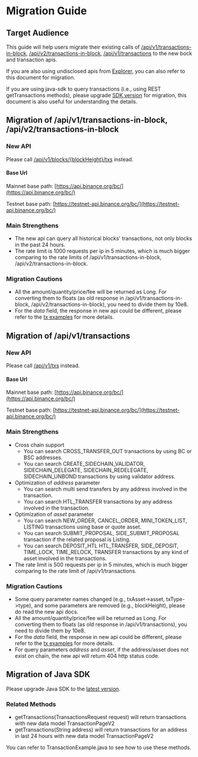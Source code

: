 # Migration Guide

## Target Audience
This guide will help users migrate their existing calls of [/api/v1/transactions-in-block](https://docs.binance.org/api-reference/dex-api/paths.html#apiv1transactions-in-blockblockheight), [/api/v2/transactions-in-block](https://docs.binance.org/api-reference/dex-api/paths.html#apiv2transactions-in-blockblockheight), [/api/v1/transactions](https://docs.binance.org/api-reference/dex-api/paths.html#apiv1transactions) to the new bock and transaction apis.

If you are also using undisclosed apis from [Explorer](https://explorer.binance.org), you can also refer to this document for migration.

If you are using java-sdk to query transactions (i.e., using REST getTransactions methods), please upgrade [SDK version](https://github.com/binance-chain/java-sdk/pull/120) for migration, this document is also useful for understanding the details.


## Migration of /api/v1/transactions-in-block, /api/v2/transactions-in-block
### New API

Please call [/api/v1/blocks/{blockHeight}/txs](http://api.binance.org/bc/api/v1/blocks/{height}/txs) instead.

#### Base Url
Mainnet base path: [https://api.binance.org/bc/](https://api.binance.org/bc/)

Testnet base path: [https://testnet-api.binance.org/bc/](https://testnet-api.binance.org/bc/)



### Main Strengthens
* The new api can query all historical blocks' transactions, not only blocks in the past 24 hours.
* The rate limit is 1000 requests per ip in 5 minutes, which is much bigger comparing to the rate limits of /api/v1/transactions-in-block, /api/v2/transactions-in-block.

### Migration Cautions
* All the amount/quantity/price/fee will be returned as Long. For converting them to floats (as old response in /api/v1/transactions-in-block, /api/v2/transactions-in-block), you need to divide them by 10e8.
* For the *data* field, the response in new api could be different, please refer to the [tx examples](block-service-example.md) for more details.


## Migration of /api/v1/transactions
### New API

Please call [/api/v1/txs](http://api.binance.org/bc/api/v1/txs?address={address}&startTime={startTime}&endTime={endTime}) instead.


#### Base Url
Mainnet base path: [https://api.binance.org/bc/](https://api.binance.org/bc/)

Testnet base path: [https://testnet-api.binance.org/bc/](https://testnet-api.binance.org/bc/)


### Main Strengthens
* Cross chain support
    * You can search CROSS_TRANSFER_OUT transactions by using BC or BSC addresses.
    * You can search CREATE_SIDECHAIN_VALIDATOR, SIDECHAIN_DELEGATE, SIDECHAIN_REDELEGATE, SIDECHAIN_UNBOND transactions by using validator address.
* Optimization of *address* parameter
    * You can search multi send transfers by any address involved in the transaction.
    * You can search HTL_TRANSFER transactions by any address involved in the transaction.
* Optimization of *asset* parameter
    * You can search NEW_ORDER, CANCEL_ORDER, MINI_TOKEN_LIST, LISTING transactions using base or quote asset.
    * You can search SUBMIT_PROPOSAL, SIDE_SUBMIT_PROPOSAL transaction if the related proposal is Listing.
    * You can search DEPOSIT_HTL HTL_TRANSFER, SIDE_DEPOSIT, TIME_LOCK, TIME_RELOCK, TRANSFER transactions by any kind of asset involved in the transactions.
* The rate limit is 500 requests per ip in 5 minutes, which is much bigger comparing to the rate limit of /api/v1/transactions.

### Migration Cautions

* Some query parameter names changed (e.g., txAsset->asset, txType->type), and some parameters are removed (e.g., blockHeight), please do read the new api docs.
* All the amount/quantity/price/fee will be returned as Long. For converting them to floats (as old response in /api/v1/transactions), you need to divide them by 10e8.
* For the *data* field, the response in new api could be different, please refer to the [tx examples](block-service-example.md) for more details.
* For query parameters *address* and *asset*, if the address/asset does not exist on chain, the new api will return 404 http status code.


## Migration of Java SDK

Please upgrade Java SDK to the [latest version](https://github.com/binance-chain/java-sdk/releases/tag/v1.1.2). 

### Related Methods
* getTransactions(TransactionsRequest request) will return transactions with new data model TransactionPageV2
* getTransactions(String address) will return transactions for an address in last 24 hours with new data model TransactionPageV2

You can refer to TransactionExample.java to see how to use these methods.